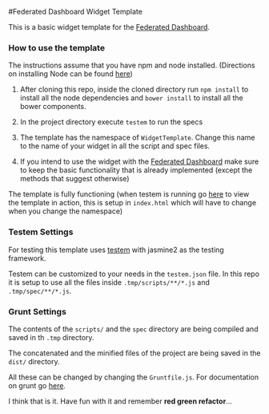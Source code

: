 #Federated Dashboard Widget Template

This is a basic widget template for the [Federated Dashboard](https://github.com/alexcodreanu86/federated-dashboard).

### How to use the template

The instructions assume that you have npm and node installed. (Directions on installing Node can be found [here](http://nodejs.org/))

1. After cloning this repo, inside the cloned directory run `npm install` to install all the node dependencies and `bower install` to install all the bower components.

2. In the project directory execute `testem` to run the specs

3. The template has the namespace of `WidgetTemplate`. Change this name to the name of your widget in all the script and spec files.

4. If you intend to use the widget with the [Federated Dashboard](https://github.com/alexcodreanu86/federated-dashboard) make sure to keep the basic functionality that is already implemented (except the methods that suggest otherwise)


The template is fully functioning (when testem is running go [here](http://localhost:7357/index.html) to view the template in action, this is setup in `index.html` which will have to change when you change the namespace)

### Testem Settings
For testing this template uses [testem](https://github.com/airportyh/testem) with jasmine2 as the testing framework.

Testem can be customized to your needs in the `testem.json` file.
In this repo it is setup to use all the files inside `.tmp/scripts/**/*.js` and `.tmp/spec/**/*.js`.

### Grunt Settings
The contents of the `scripts/` and the `spec` directory are being compiled and saved in th `.tmp` directory.

The concatenated and the minified files of the project are being saved in the `dist/` directory.

All these can be changed by changing the `Gruntfile.js`. For documentation on grunt go [here](http://gruntjs.com/).

I think that is it.
Have fun with it and remember **red green refactor**...

